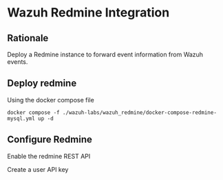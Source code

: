 # Wazuh Redmine Integration

## Rationale

Deploy a Redmine instance to forward event information from Wazuh events.

## Deploy redmine

Using the docker compose file

```
docker compose -f ./wazuh-labs/wazuh_redmine/docker-compose-redmine-mysql.yml up -d
```

## Configure Redmine

Enable the redmine REST API

Create a user API key
